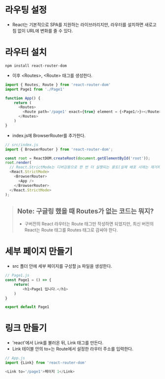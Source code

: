 # 라우팅 설정

- React는 기본적으로 SPA를 지원하는 라이브러리지만, 라우터를 설치하면 새로고침 없이 URL에 변화를 줄 수 있다.

# 라우터 설치

```
npm install react-router-dom
```

- 이후 \<Routes>, \<Route> 태그를 생성한다.

```js
import { Routes, Route } from 'react-router-dom'
import Page1 from './Page1'

function App() {
    return (
      <Routes>
        <Route path='/page1' exact={true} element = {<Page1/>}></Route>
      </Routes>
    )
}
```

- index.js에 BrowserRouter를 추가한다.

```js
// src/index.js
import { BrowserRouter } from 'react-router-dom';

const root = ReactDOM.createRoot(document.getElementById('root'));
root.render(
  // React.StrictMode는 디버깅용으로 한 번 더 실행되는 용도(실제 배포 시에는 제거하면 됨)
  <React.StrictMode>
    <BrowserRouter>
      <App />
    </BrowserRouter>
  </React.StrictMode>
);

```

> ## Note: 구글링 했을 때 Routes가 없는 코드는 뭐지?
> - 구버전의 React 라우터는 Route 태그만 작성하면 되었지만, 최신 버전의 React는 Route 태그를 Routes 태그로 감싸야 한다.

# 세부 페이지 만들기

- src 폴더 안에 세부 페이지를 구성할 js 파일을 생성한다.

```js
// Page1.js
const Page1 = () => {
    return(
        <h1>Page1 입니다.</h1>
    )
}

export default Page1
```

# 링크 만들기

- 'react'에서 Link를 불러온 뒤, Link 태그를 만든다.
- Link 테이블 안의 to=는 Route에서 설정한 라우터 주소를 입력한다.

```js
// App.js
import {Link} from 'react-router-dom'

<Link to='/page1'>페이지 1</Link>
```